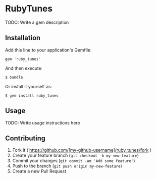 # RubyTunes

TODO: Write a gem description

## Installation

Add this line to your application's Gemfile:

    gem 'ruby_tunes'

And then execute:

    $ bundle

Or install it yourself as:

    $ gem install ruby_tunes

## Usage

TODO: Write usage instructions here

## Contributing

1. Fork it ( https://github.com/[my-github-username]/ruby_tunes/fork )
2. Create your feature branch (`git checkout -b my-new-feature`)
3. Commit your changes (`git commit -am 'Add some feature'`)
4. Push to the branch (`git push origin my-new-feature`)
5. Create a new Pull Request

